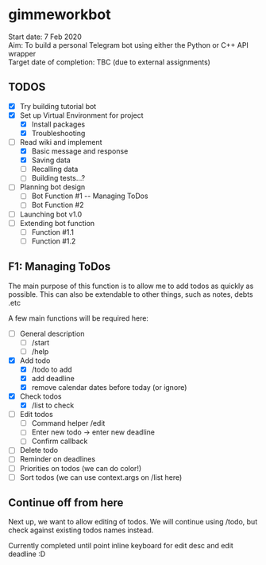 # gimmeworkbot

Start date: 7 Feb 2020  
Aim: To build a personal Telegram bot using either the Python or C++ API wrapper  
Target date of completion: TBC (due to external assignments)

## TODOS

- [x] Try building tutorial bot
- [x] Set up Virtual Environment for project
  - [x] Install packages
  - [x] Troubleshooting
- [ ] Read wiki and implement
  - [x] Basic message and response
  - [x] Saving data
  - [ ] Recalling data
  - [ ] Building tests...?
- [ ] Planning bot design
  - [ ] Bot Function #1 -- Managing ToDos
  - [ ] Bot Function #2
- [ ] Launching bot v1.0
- [ ] Extending bot function
  - [ ] Function #1.1
  - [ ] Function #1.2

## F1: Managing ToDos

The main purpose of this function is to allow me to add todos as quickly as possible. This can also be extendable to other things, such as notes, debts .etc

A few main functions will be required here:

- [ ] General description
  - [ ] /start
  - [ ] /help
- [x] Add todo
  - [x] /todo to add
  - [x] add deadline
  - [x] remove calendar dates before today (or ignore)
- [x] Check todos
  - [x] /list to check
- [ ] Edit todos
  - [ ] Command helper /edit
  - [ ] Enter new todo -> enter new deadline
  - [ ] Confirm callback
- [ ] Delete todo
- [ ] Reminder on deadlines
- [ ] Priorities on todos (we can do color!)
- [ ] Sort todos (we can use context.args on /list here)

## Continue off from here

Next up, we want to allow editing of todos. We will continue using /todo, but check against existing todos names instead.

Currently completed until point inline keyboard for edit desc and edit deadline :D
